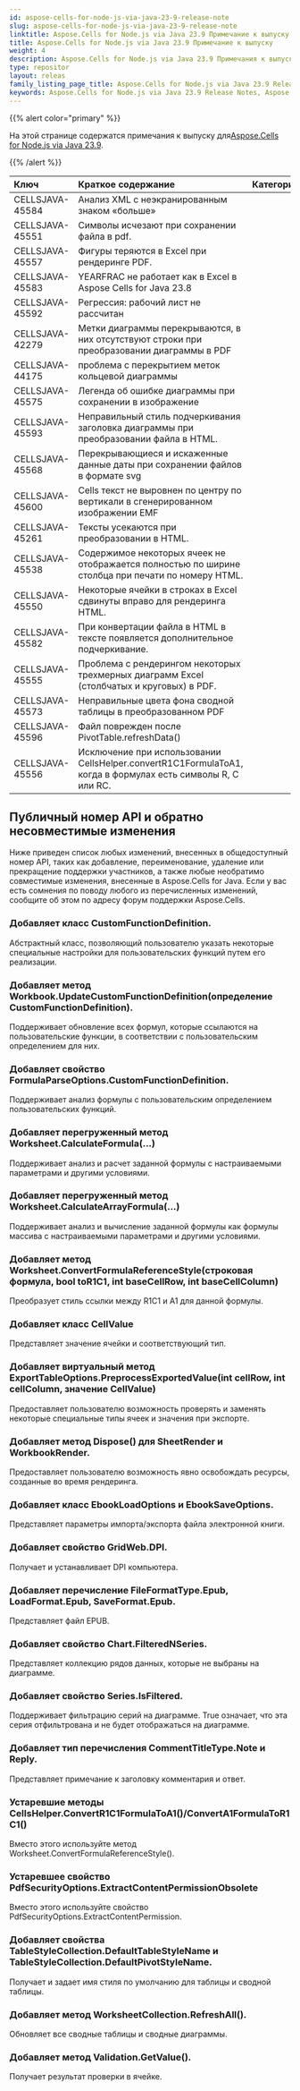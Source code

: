 ```yaml
---
id: aspose-cells-for-node-js-via-java-23-9-release-note
slug: aspose-cells-for-node-js-via-java-23-9-release-note
linktitle: Aspose.Cells for Node.js via Java 23.9 Примечание к выпуску
title: Aspose.Cells for Node.js via Java 23.9 Примечание к выпуску
weight: 4
description: Aspose.Cells for Node.js via Java 23.9 Примечания к выпуску – последние улучшения, новые функции и исправления.
type: repositor
layout: releas
family_listing_page_title: Aspose.Cells for Node.js via Java 23.9 Release Note
keywords: Aspose.Cells for Node.js via Java 23.9 Release Notes, Aspose.Cells for Node.js via Java 23.9 updates and fixe
---
```

{{% alert color="primary" %}}

 На этой странице содержатся примечания к выпуску для[Aspose.Cells for Node.js via Java 23.9](https://releases.aspose.com/cells/nodejs/new-releases/aspose.cells-for-node.js-via-java-23.9/).

{{% /alert %}}

|**Ключ**|**Краткое содержание**|**Категория**|
| :- | :- | :- |
|CELLSJAVA-45584| Анализ XML с неэкранированным знаком «больше»|
|CELLSJAVA-45551|Символы исчезают при сохранении файла в pdf.|
|CELLSJAVA-45557|Фигуры теряются в Excel при рендеринге PDF.|
|CELLSJAVA-45583|YEARFRAC не работает как в Excel в Aspose Cells for Java 23.8|
|CELLSJAVA-45592|Регрессия: рабочий лист не рассчитан|
|CELLSJAVA-42279|Метки диаграммы перекрываются, в них отсутствуют строки при преобразовании диаграммы в PDF|
|CELLSJAVA-44175| проблема с перекрытием меток кольцевой диаграммы|
|CELLSJAVA-45575|Легенда об ошибке диаграммы при сохранении в изображение|
|CELLSJAVA-45593|Неправильный стиль подчеркивания заголовка диаграммы при преобразовании файла в HTML.|
|CELLSJAVA-45568|Перекрывающиеся и искаженные данные даты при сохранении файлов в формате svg|
|CELLSJAVA-45600|Cells текст не выровнен по центру по вертикали в сгенерированном изображении EMF|
|CELLSJAVA-45261|Тексты усекаются при преобразовании в HTML.|
|CELLSJAVA-45538| Содержимое некоторых ячеек не отображается полностью по ширине столбца при печати по номеру HTML.|
|CELLSJAVA-45550|Некоторые ячейки в строках в Excel сдвинуты вправо для рендеринга HTML.|
|CELLSJAVA-45582|При конвертации файла в HTML в тексте появляется дополнительное подчеркивание.|
|CELLSJAVA-45555|Проблема с рендерингом некоторых трехмерных диаграмм Excel (столбчатых и круговых) в PDF.|
|CELLSJAVA-45573|Неправильные цвета фона сводной таблицы в преобразованном PDF|
|CELLSJAVA-45596|Файл поврежден после PivotTable.refreshData()|
|CELLSJAVA-45556|Исключение при использовании CellsHelper.convertR1C1FormulaToA1, когда в формулах есть символы R, C или RC.|

##  **Публичный номер API и обратно несовместимые изменения**

Ниже приведен список любых изменений, внесенных в общедоступный номер API, таких как добавление, переименование, удаление или прекращение поддержки участников, а также любые необратимо совместимые изменения, внесенные в Aspose.Cells for Java. Если у вас есть сомнения по поводу любого из перечисленных изменений, сообщите об этом по адресу форум поддержки Aspose.Cells.

###  **Добавляет класс CustomFunctionDefinition.**

Абстрактный класс, позволяющий пользователю указать некоторые специальные настройки для пользовательских функций путем его реализации.

###  **Добавляет метод Workbook.UpdateCustomFunctionDefinition(определение CustomFunctionDefinition).**

Поддерживает обновление всех формул, которые ссылаются на пользовательские функции, в соответствии с пользовательским определением для них.

###  **Добавляет свойство FormulaParseOptions.CustomFunctionDefinition.**

Поддерживает анализ формулы с пользовательским определением пользовательских функций.

###  **Добавляет перегруженный метод Worksheet.CalculateFormula(...)**

Поддерживает анализ и расчет заданной формулы с настраиваемыми параметрами и другими условиями.

###  **Добавляет перегруженный метод Worksheet.CalculateArrayFormula(...)**

Поддерживает анализ и вычисление заданной формулы как формулы массива с настраиваемыми параметрами и другими условиями.

###  **Добавляет метод Worksheet.ConvertFormulaReferenceStyle(строковая формула, bool toR1C1, int baseCellRow, int baseCellColumn)**

Преобразует стиль ссылки между R1C1 и A1 для данной формулы.

###  **Добавляет класс CellValue**

Представляет значение ячейки и соответствующий тип.

###  **Добавляет виртуальный метод ExportTableOptions.PreprocessExportedValue(int cellRow, int cellColumn, значение CellValue)**

Предоставляет пользователю возможность проверять и заменять некоторые специальные типы ячеек и значения при экспорте.

###  **Добавляет метод Dispose() для SheetRender и WorkbookRender.**

Предоставляет пользователю возможность явно освобождать ресурсы, созданные во время рендеринга.

###  **Добавляет класс EbookLoadOptions и EbookSaveOptions.**

Представляет параметры импорта/экспорта файла электронной книги.

###  **Добавляет свойство GridWeb.DPI.**

Получает и устанавливает DPI компьютера.

###  **Добавляет перечисление FileFormatType.Epub, LoadFormat.Epub, SaveFormat.Epub.**

Представляет файл EPUB.

###  **Добавляет свойство Chart.FilteredNSeries.**

Представляет коллекцию рядов данных, которые не выбраны на диаграмме.

###  **Добавляет свойство Series.IsFiltered.**

Поддерживает фильтрацию серий на диаграмме. True означает, что эта серия отфильтрована и не будет отображаться на диаграмме.

###  **Добавляет тип перечисления CommentTitleType.Note и Reply.**

Представляет примечание к заголовку комментария и ответ.

###  **Устаревшие методы CellsHelper.ConvertR1C1FormulaToA1()/ConvertA1FormulaToR1C1()**

Вместо этого используйте метод Worksheet.ConvertFormulaReferenceStyle().

###  **Устаревшее свойство PdfSecurityOptions.ExtractContentPermissionObsolete**

Вместо этого используйте свойство PdfSecurityOptions.ExtractContentPermission.

###  **Добавляет свойства TableStyleCollection.DefaultTableStyleName и TableStyleCollection.DefaultPivotStyleName.**

Получает и задает имя стиля по умолчанию для таблицы и сводной таблицы.

###  **Добавляет метод WorksheetCollection.RefreshAll().**

Обновляет все сводные таблицы и сводные диаграммы.

###  **Добавляет метод Validation.GetValue().**

Получает результат проверки в ячейке.
